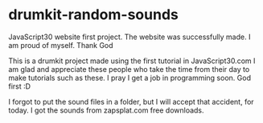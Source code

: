 # drumkit-random-sounds
JavaScript30 website first project. The website was successfully made. I am proud of myself. Thank God

This is a drumkit project made using the first tutorial in JavaScript30.com I am glad and appreciate these people who take the time from their day to make tutorials such as these. I pray I get a job in programming soon. God first :D

I forgot to put the sound files in a folder, but I will accept that accident, for today. I got the sounds from zapsplat.com free downloads. 
